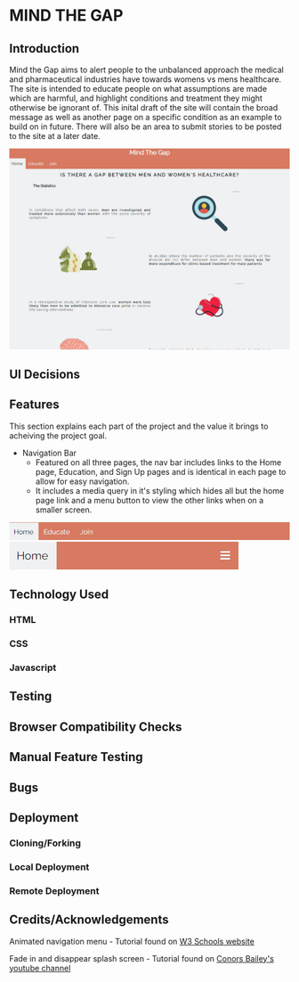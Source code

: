 # MIND THE GAP

## Introduction

Mind the Gap aims to alert people to the unbalanced approach the medical and pharmaceutical industries have towards womens vs mens healthcare. The site is intended to educate people on what assumptions are made which are harmful, and highlight conditions and treatment they might otherwise be ignorant of. This inital draft of the site will contain the broad message as well as another page on a specific condition as an example to build on in future.
There will also be an area to submit stories to be posted to the site at a later date.

![Home page](/assets/images/site-screenshots/home-page.png "Site home page")

## UI Decisions

## Features

This section explains each part of the project and the value it brings to acheiving the project goal.

- Navigation Bar
  - Featured on all three pages, the nav bar includes links to the Home page, Education, and Sign Up pages and is identical in each page to allow for easy navigation.
  - It includes a media query in it's styling which hides all but the home page link and a menu button to view the other links when on a smaller screen.

![Nav Bar](/assets/images/site-screenshots/nav-bar.png "Navigation bar")  
![Nav Bar on small screen](/assets/images/site-screenshots/nav-bar-small.png "Navigation bar on small screens")

## Technology Used

### HTML

### CSS

### Javascript

## Testing

## Browser Compatibility Checks

## Manual Feature Testing

## Bugs

## Deployment

### Cloning/Forking

### Local Deployment

### Remote Deployment

## Credits/Acknowledgements

Animated navigation menu - Tutorial found on [W3 Schools website](https://www.w3schools.com/howto/howto_js_sidenav.asp)

Fade in and disappear splash screen - Tutorial found on [Conors Bailey's youtube channel](https://www.youtube.com/watch?v=MOlaldp1Fv4)
